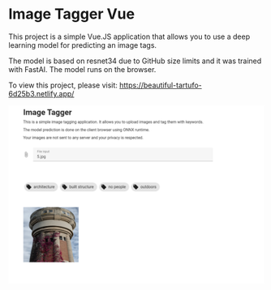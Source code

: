 # Image Tagger Vue

This project is a simple Vue.JS application that allows you to use a deep learning model for predicting an image tags.

The model is based on resnet34 due to GitHub size limits and it was trained with FastAI. The model runs on the browser.

To view this project, please visit: https://beautiful-tartufo-6d25b3.netlify.app/

![Image Tagger Vue](./img.png)